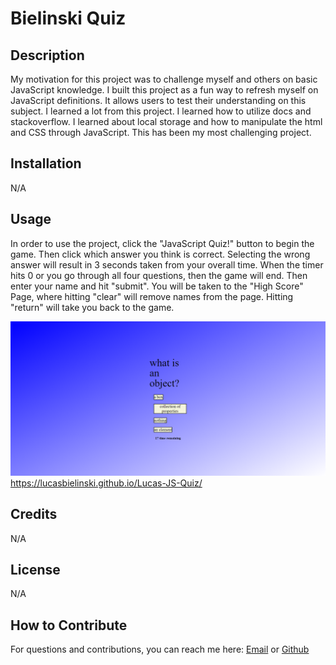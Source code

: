 # Bielinski Quiz

## Description

My motivation for this project was to challenge myself and others on basic JavaScript knowledge. I built this project as a fun way to refresh myself on JavaScript definitions. It allows users to test their understanding on this subject. I learned a lot from this project. I learned how to utilize docs and stackoverflow. I learned about local storage and how to manipulate the html and CSS through JavaScript. This has been my most challenging project. 

## Installation

N/A

## Usage

In order to use the project, click the "JavaScript Quiz!" button to begin the game. Then click which answer you think is correct. Selecting the wrong answer will result in 3 seconds taken from your overall time. When the timer hits 0 or you go through all four questions, then the game will end. Then enter your name and hit "submit". You will be taken to the "High Score" Page, where hitting "clear" will remove names from the page. Hitting "return" will take you back to the game. 

![image of project](./assets/image/quiz.png)
https://lucasbielinski.github.io/Lucas-JS-Quiz/

## Credits
N/A

## License
N/A

## How to Contribute

For questions and contributions, you can reach me here:
[Email](mailto:bielinskilucas@gmail.com)
or
[Github](https://github.com/LucasBielinski)
